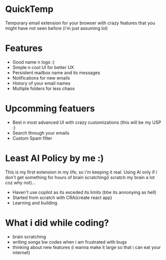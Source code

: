 # QuickTemp
Temporary email extension for your browser with crazy features that you might have not seen before (i'm just assuming lol)

# Features
- Good name n logo :)
- Simple n cool UI for better UX
- Persistent mailbox name and its messages
- Notifications for new emails
- History of your email names
- Multiple folders for less chaos 

# Upcomming featuers
- Best n most advanced UI with crazy customizations (this will be my USP :)
- Search through your emails
- Custom Spam filter

# Least AI Policy by me :)
This is my first extension in my life, so i'm keeping it real. Using AI only if i don't get something for hours of brain scratching(i scratch my brain a lot coz why not)...
- Haven't use copilot as its exceded its limits (btw its annonying as hell)
- Started from scratch with CRA(create react app)
- Learning and building

# What i did while coding?
- brain scratching
- writing songs bw codes when i am frustrated with bugs
- thinking about new features (i wanna make it large so that i can eat your internet)